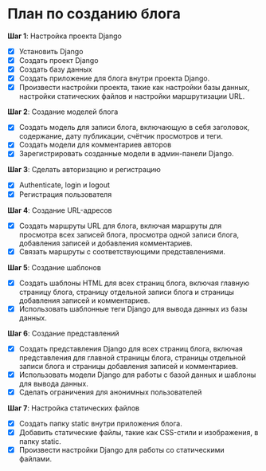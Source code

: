 # План по созданию блога

**Шаг 1**: Настройка проекта Django

- [x] Установить Django
- [x] Создать проект Django
- [x] Создать базу данных
- [x] Создать приложение для блога внутри проекта Django.
- [x] Произвести настройки проекта, такие как настройки базы данных, настройки статических файлов и настройки маршрутизации URL.

**Шаг 2**: Создание моделей блога

- [x] Создать модель для записи блога, включающую в себя заголовок, содержание, дату публикации, счётчик просмотров и теги.
- [x] Создать модели для комментариев авторов
- [x] Зарегистрировать созданные модели в админ-панели Django.

**Шаг 3**: Сделать авторизацию и регистрацию

- [x] Authenticate, login и logout
- [x] Регистрация пользователя

**Шаг 4**: Создание URL-адресов

- [x] Создать маршруты URL для блога, включая маршруты для просмотра всех записей блога, просмотра одной записи блога, добавления записей и добавления комментариев.
- [x] Связать маршруты с соответствующими представлениями.

**Шаг 5**: Создание шаблонов

- [x] Создать шаблоны HTML для всех страниц блога, включая главную страницу блога, страницу отдельной записи блога и страницы добавления записей и комментариев.
- [x] Использовать шаблонные теги Django для вывода данных из базы данных.

**Шаг 6**: Создание представлений

- [x] Создать представления Django для всех страниц блога, включая представления для главной страницы блога, страницы отдельной записи блога и страницы добавления записей и комментариев.
- [x] Использовать модели Django для работы с базой данных и шаблоны для вывода данных.
- [x] Сделать ограничения для анонимных пользователей

**Шаг 7**: Настройка статических файлов

- [x] Создать папку static внутри приложения блога.
- [x] Добавить статические файлы, такие как CSS-стили и изображения, в папку static.
- [x] Произвести настройки Django для работы со статическими файлами.
